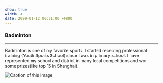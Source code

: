 ```yaml
---
show: true
width: 4
date: 2099-01-12 00:01:00 +0800
---
```


<div class="p-4">
    <h3>Badminton</h3>
    <hr />
    <p>
        Badminton is one of my favorite sports. I started receiving professional training (Youth Sports School) since I was in primary school. I have represented my school and district in many local competitions and won some prizes(like top 16 in Shanghai).
    </p>
    
<img 
  data-src="{{ 'assets/images/bazinga/hobbies/badminton.png' | relative_url }}" 
  class="lazy w-100 rounded" 
  src="{{ '/assets/images/empty_300x200.png' | relative_url }}" 
  data-toggle="tooltip" 
  data-placement="top" 
  title="Caption of this image">

</div>
